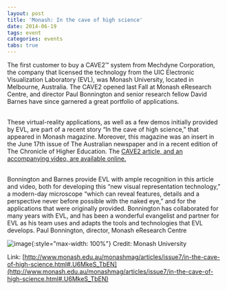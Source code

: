 ```yaml
---
layout: post
title: 'Monash: In the cave of high science'
date: 2014-06-19
tags: event
categories: events
tabs: true
---
```


The first customer to buy a CAVE2&trade; system from Mechdyne Corporation, the company that licensed the technology from the UIC Electronic Visualization Laboratory (EVL), was Monash University, located in Melbourne, Australia. The CAVE2 opened last Fall at Monash eResearch Centre, and director Paul Bonnington and senior research fellow David Barnes have since garnered a great portfolio of applications.<br><br>

These virtual-reality applications, as well as a few demos initially provided by EVL, are part of a recent story &ldquo;In the cave of high science,&rdquo; that appeared in Monash magazine. Moreover, this magazine was an insert in the June 17th issue of The Australian newspaper and in a recent edition of The Chronicle of Higher Education. The <a href="http://www.monash.edu.au/monashmag/articles/issue7/in-the-cave-of-high-science.html#.U6MkeS_TbEN">CAVE2 article, and an accompanying video, are available online.</a><br><br>

Bonnington and Barnes provide EVL with ample recognition in this article and video, both for developing this &ldquo;new visual representation technology,&rdquo; a modern-day microscope &ldquo;which can reveal features, details and a perspective never before possible with the naked eye,&rdquo; and for the applications that were originally provided. Bonnington has collaborated for many years with EVL, and has been a wonderful evangelist and partner for EVL as his team uses and adapts the tools and technologies that EVL develops.
Paul Bonnington, director, Monash eResearch Centre

![image](https://www.evl.uic.edu/output/originals/paulbonningtoncave2monash_6-20-14.png-srcw.jpg){:style="max-width: 100%"}
Credit: Monash University


Link: [http://www.monash.edu.au/monashmag/articles/issue7/in-the-cave-of-high-science.html#.U6MkeS_TbEN](http://www.monash.edu.au/monashmag/articles/issue7/in-the-cave-of-high-science.html#.U6MkeS_TbEN)

